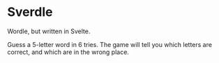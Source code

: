 # Sverdle

Wordle, but written in Svelte.

Guess a 5-letter word in 6 tries. The game will tell you which letters are correct, and which are in the wrong place.
